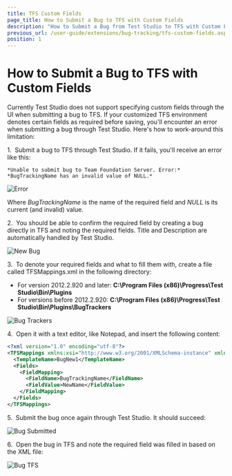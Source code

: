```yaml
---
title: TFS Custom Fields
page_title: How to Submit a Bug to TFS with Custom Fields
description: "How to Submit a Bug from Test Studio to TFS with Custom Fields. Custom fields in the TFS issue/bug scheme supported in Test Studio."
previous_url: /user-guide/extensions/bug-tracking/tfs-custom-fields.aspx, /user-guide/extensions/bug-tracking/tfs-custom-fields
position: 1
---
```

# How to Submit a Bug to TFS with Custom Fields

Currently Test Studio does not support specifying custom fields through the UI when submitting a bug to TFS. If your customized TFS environment denotes certain fields as required before saving, you'll encounter an error when submitting a bug through Test Studio. Here's how to work-around this limitation:

1.&nbsp; Submit a bug to TFS through Test Studio. If it fails, you'll receive an error like this:

	*Unable to submit bug to Team Foundation Server. Error:*
	*BugTrackingName has an invalid value of NULL.*

![Error][1]

Where *BugTrackingName* is the name of the required field and *NULL* is its current (and invalid) value.

2.&nbsp; You should be able to confirm the required field by creating a bug directly in TFS and noting the required fields. Title and Description are automatically handled by Test Studio.

![New Bug][2]

3.&nbsp; To denote your required fields and what to fill them with, create a file called TFSMappings.xml in the following directory:

- For version 2012.2.920 and later: **C:\Program Files (x86)\Progress\Test Studio\Bin\Plugins**
- For versions before 2012.2.920: **C:\Program Files (x86)\Progress\Test Studio\Bin\Plugins\BugTrackers**

 

![Bug Trackers][3]

4.&nbsp; Open it with a text editor, like Notepad, and insert the following content:

```xml
<?xml version="1.0" encoding="utf-8"?>
<TFSMappings xmlns:xsi="http://www.w3.org/2001/XMLSchema-instance" xmlns:xsd="http://www.w3.org/2001/XMLSchema">
  <TemplateName>BugNew1</TemplateName>
  <Fields>
    <FieldMapping>
      <FieldName>BugTrackingName</FieldName>
      <FieldValue>NewName</FieldValue>
    </FieldMapping>
  </Fields>
</TFSMappings>
```

5.&nbsp; Submit the bug once again through Test Studio. It should succeed:

![Bug Submitted][4]

6.&nbsp; Open the bug in TFS and note the required field was filled in based on the XML file:

![Bug TFS][5]

[1]: /img/features/integration/bug-tracking/tfs-custom-fields/fig1.png
[2]: /img/features/integration/bug-tracking/tfs-custom-fields/fig2.png
[3]: /img/features/integration/bug-tracking/tfs-custom-fields/fig3.png
[4]: /img/features/integration/bug-tracking/tfs-custom-fields/fig4.png
[5]: /img/features/integration/bug-tracking/tfs-custom-fields/fig5.png